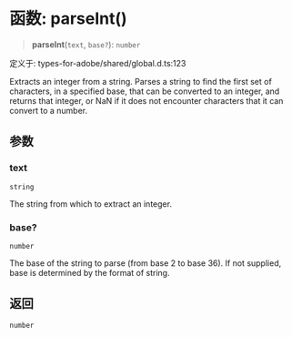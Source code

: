 # 函数: parseInt()

> **parseInt**(`text`, `base?`): `number`

定义于: types-for-adobe/shared/global.d.ts:123

Extracts an integer from a string.
Parses a string to find the first set of characters, in a specified base, that can be converted to an integer, and returns that integer, or NaN if it does not encounter characters that it can convert to a number.

## 参数

### text

`string`

The string from which to extract an integer.

### base?

`number`

The base of the string to parse (from base 2 to base 36). If not supplied, base is determined by the format of string.

## 返回

`number`
